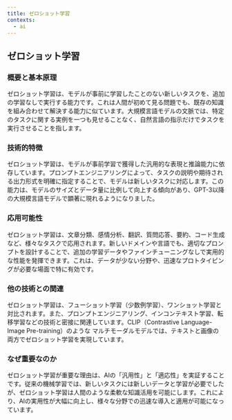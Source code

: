 ```yaml
---
title: ゼロショット学習
contexts:
  - ai
---
```


## ゼロショット学習

<Context name="ai">

### 概要と基本原理
ゼロショット学習は、モデルが事前に学習したことのない新しいタスクを、追加の学習なしで実行する能力です。これは人間が初めて見る問題でも、既存の知識を組み合わせて解決する能力に似ています。大規模言語モデルの文脈では、特定のタスクに関する実例を一つも見せることなく、自然言語の指示だけでタスクを実行させることを指します。

### 技術的特徴
ゼロショット学習は、モデルが事前学習で獲得した汎用的な表現と推論能力に依存しています。プロンプトエンジニアリングによって、タスクの説明や期待される出力形式を明確に指定することで、モデルは新しいタスクに対応します。この能力は、モデルのサイズとデータ量に比例して向上する傾向があり、GPT-3以降の大規模言語モデルで顕著に現れるようになりました。

### 応用可能性
ゼロショット学習は、文章分類、感情分析、翻訳、質問応答、要約、コード生成など、様々なタスクで応用されます。新しいドメインや言語でも、適切なプロンプトを設計することで、追加の学習データやファインチューニングなしで実用的な性能を発揮できます。これは、データが少ない分野や、迅速なプロトタイピングが必要な場面で特に有効です。

### 他の技術との関連
ゼロショット学習は、フューショット学習（少数例学習）、ワンショット学習と対比されます。また、プロンプトエンジニアリング、インコンテキスト学習、転移学習などの技術と密接に関連しています。CLIP（Contrastive Language-Image Pre-training）のような マルチモーダルモデルでは、テキストと画像の両方でゼロショット学習を実現しています。

### なぜ重要なのか
ゼロショット学習が重要な理由は、AIの「汎用性」と「適応性」を実証することです。従来の機械学習では、新しいタスクには新しいデータと学習が必要でしたが、ゼロショット学習は人間のような柔軟な知識活用を可能にします。これにより、AIの実用性が大幅に向上し、様々な分野での迅速な導入と適用が可能になっています。

</Context>
